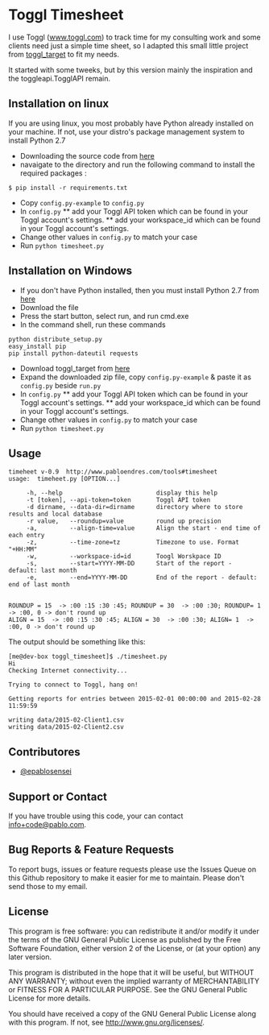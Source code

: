 Toggl Timesheet
===============

I use Toggl (www.toggl.com) to track time for my consulting work and some clients need just a simple time sheet, 
so I adapted this small little project from [toggl_target](https://github.com/mos3abof/toggl_target) to fit my needs.

It started with some tweeks, but by this version mainly the inspiration and the toggleapi.TogglAPI remain.

Installation on linux
---------------------

If you are using linux, you most probably have Python already installed on your machine.
If not, use your distro's package management system to install Python 2.7

* Downloading the source code from [here](https://github.com/epablosensei/toggl_timesheet/archive/master.zip)
* navaigate to the directory and run the following command to install the required packages :

```
$ pip install -r requirements.txt
```

* Copy `config.py-example` to `config.py`
* In `config.py` 
** add your Toggl  API token which can be found in your Toggl account's settings.
** add your workspace_id which can be found in your Toggl account's settings.
* Change other values in `config.py` to match your case
* Run `python timesheet.py`

Installation on Windows
-----------------------

* If you don't have Python installed, then you must install Python 2.7 from [here](http://python.org/ftp/python/2.7.5/python-2.7.5.msi)
* Download the file
* Press the start button, select run, and run cmd.exe
* In the command shell, run these commands

```
python distribute_setup.py
easy_install pip
pip install python-dateutil requests
```

* Download toggl_target from [here](https://github.com/epablosensei/toggl_timesheet/archive/master.zip)
* Expand the downloaded zip file, copy `config.py-example` & paste it as `config.py` beside `run.py`
* In `config.py` 
** add your Toggl  API token which can be found in your Toggl account's settings.
** add your workspace_id which can be found in your Toggl account's settings.
* Change other values in `config.py` to match your case
* Run `python timesheet.py`

Usage
-----

    timeheet v-0.9	http://www.pabloendres.com/tools#timesheet
    usage:  timeheet.py [OPTION...] 
    
         -h, --help                          display this help
         -t [token], --api-token=token       Toggl API token
         -d dirname, --data-dir=dirname      directory where to store results and local database
         -r value,   --roundup=value         round up precision
         -a,         --align-time=value      Align the start - end time of each entry
         -z,         --time-zone=tz          Timezone to use. Format "+HH:MM"
         -w,         --workspace-id=id       Toogl Worskpace ID
         -s,         --start=YYYY-MM-DD      Start of the report - default: last month
         -e,         --end=YYYY-MM-DD        End of the report - default: end of last month
    
    
    ROUNDUP = 15  -> :00 :15 :30 :45; ROUNDUP = 30  -> :00 :30; ROUNDUP= 1  -> :00, 0 -> don't round up
    ALIGN = 15  -> :00 :15 :30 :45; ALIGN = 30  -> :00 :30; ALIGN= 1  -> :00, 0 -> don't round up

The output should be something like this:

    [me@dev-box toggl_timesheet]$ ./timesheet.py 
    Hi
    Checking Internet connectivity...
    
    Trying to connect to Toggl, hang on!
    
    Getting reports for entries between 2015-02-01 00:00:00 and 2015-02-28 11:59:59
    
    writing data/2015-02-Client1.csv
    writing data/2015-02-Client2.csv



Contributores
-------------

* [@epablosensei](http://www.pabloendres.com)

Support or Contact
------------------
If you have trouble using this code, your can contact info+code@pablo.com.



Bug Reports & Feature Requests
------------------------------

To report bugs, issues or feature requests please use the Issues Queue on this Github repository to make it easier for me to maintain. Please don't send those to my email.



License
-------

This program is free software: you can redistribute it and/or modify
it under the terms of the GNU General Public License as published by
the Free Software Foundation, either version 2 of the License, or
(at your option) any later version.

This program is distributed in the hope that it will be useful,
but WITHOUT ANY WARRANTY; without even the implied warranty of
MERCHANTABILITY or FITNESS FOR A PARTICULAR PURPOSE.  See the
GNU General Public License for more details.

You should have received a copy of the GNU General Public License
along with this program.  If not, see <http://www.gnu.org/licenses/>.
